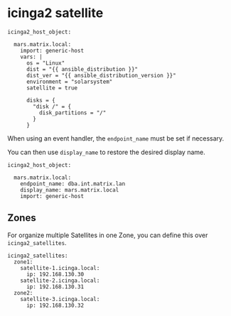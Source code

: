# icinga2 satellite

```
icinga2_host_object:

  mars.matrix.local:
    import: generic-host
    vars: |
      os = "Linux"
      dist = "{{ ansible_distribution }}"
      dist_ver = "{{ ansible_distribution_version }}"
      environment = "solarsystem"
      satellite = true

      disks = {
        "disk /" = {
          disk_partitions = "/"
        }
      }
```

<a name="endpoint_name"></a>
When using an event handler, the `endpoint_name` must be set if necessary.

You can then use `display_name` to restore the desired display name.

```
icinga2_host_object:

  mars.matrix.local:
    endpoint_name: dba.int.matrix.lan
    display_name: mars.matrix.local
    import: generic-host
```

## Zones

For organize multiple Satellites in one Zone, you can define this over `icinga2_satellites`.

```
icinga2_satellites:
  zone1:
    satellite-1.icinga.local:
      ip: 192.168.130.30
    satellite-2.icinga.local:
      ip: 192.168.130.31
  zone2:
    satellite-3.icinga.local:
      ip: 192.168.130.32
```
